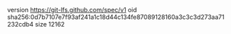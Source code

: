 version https://git-lfs.github.com/spec/v1
oid sha256:0d7b7107e7f93af241a1c18d44c134fe87089128160a3c3c3d273aa71232cdb4
size 12162
